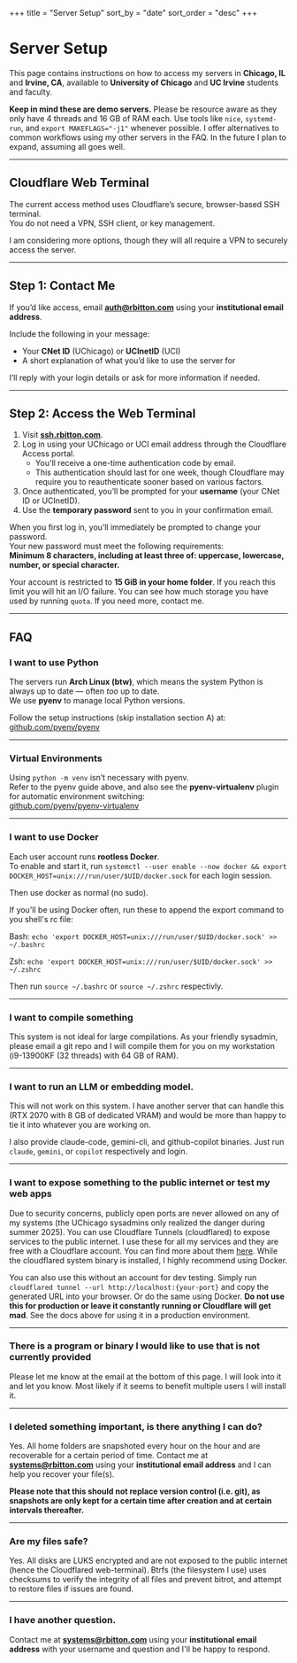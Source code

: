 +++
title = "Server Setup"
sort_by    = "date"
sort_order = "desc"
+++

# Server Setup

This page contains instructions on how to access my servers in **Chicago, IL** and **Irvine, CA**, available to **University of Chicago** and **UC Irvine** students and faculty.

**Keep in mind these are demo servers.** Please be resource aware as they only have 4 threads and 16 GB of RAM each. Use tools like `nice`, `systemd-run`, and `export MAKEFLAGS="-j1"` whenever possible. I offer alternatives to common workflows using my other servers in the FAQ. In the future I plan to expand, assuming all goes well.

---

## Cloudflare Web Terminal

The current access method uses Cloudflare’s secure, browser-based SSH terminal.  
You do not need a VPN, SSH client, or key management.

I am considering more options, though they will all require a VPN to securely access the server.

---

## Step 1: Contact Me

If you’d like access, email **[auth@rbitton.com](mailto:auth@rbitton.com)** using your **institutional email address**.

Include the following in your message:

- Your **CNet ID** (UChicago) or **UCInetID** (UCI)
- A short explanation of what you’d like to use the server for

I’ll reply with your login details or ask for more information if needed.

---

## Step 2: Access the Web Terminal

1. Visit **[ssh.rbitton.com](https://ssh.rbitton.com)**.  
2. Log in using your UChicago or UCI email address through the Cloudflare Access portal.
   - You'll receive a one-time authentication code by email.
   - This authentication should last for one week, though Cloudflare may require you to reauthenticate sooner based on various factors.
3. Once authenticated, you’ll be prompted for your **username** (your CNet ID or UCInetID).
4. Use the **temporary password** sent to you in your confirmation email.

When you first log in, you’ll immediately be prompted to change your password.  
Your new password must meet the following requirements:  
**Minimum 8 characters, including at least three of: uppercase, lowercase, number, or special character.**

Your account is restricted to **15 GiB in your home folder**. If you reach this limit you will hit an I/O failure. You can see how much storage you have used by running `quota`. If you need more, contact me.


---

## FAQ

### I want to use Python

The servers run **Arch Linux (btw)**, which means the system Python is always up to date — often *too* up to date.  
We use **pyenv** to manage local Python versions.

Follow the setup instructions (skip installation section A) at:  
[github.com/pyenv/pyenv](https://github.com/pyenv/pyenv)

---

### Virtual Environments

Using `python -m venv` isn’t necessary with pyenv.  
Refer to the pyenv guide above, and also see the **pyenv-virtualenv** plugin for automatic environment switching:  
[github.com/pyenv/pyenv-virtualenv](https://github.com/pyenv/pyenv-virtualenv)

---

### I want to use Docker

Each user account runs **rootless Docker**.  
To enable and start it, run `systemctl --user enable --now docker && export DOCKER_HOST=unix:///run/user/$UID/docker.sock` for each login session. 

Then use docker as normal (no sudo).

If you'll be using Docker often, run these to append the export command to you shell's rc file:

Bash: `echo 'export DOCKER_HOST=unix:///run/user/$UID/docker.sock' >> ~/.bashrc`


Zsh: `echo 'export DOCKER_HOST=unix:///run/user/$UID/docker.sock' >> ~/.zshrc`

Then run `source ~/.bashrc` or `source ~/.zshrc` respectivly.

---

### I want to compile something

This system is not ideal for large compilations. As your friendly sysadmin, please email a git repo and I will compile them for you on my workstation (i9-13900KF (32 threads) with 64 GB of RAM).

---

### I want to run an LLM or embedding model.

This will not work on this system. I have another server that can handle this (RTX 2070 with 8 GB of dedicated VRAM) and would be more than happy to tie it into whatever you are working on.

I also provide claude-code, gemini-cli, and github-copilot binaries. Just run `claude`, `gemini`, or `copilot` respectively and login.

---

### I want to expose something to the public internet or test my web apps

Due to security concerns, publicly open ports are never allowed on any of my systems (the UChicago sysadmins only realized the danger during summer 2025). You can use Cloudflare Tunnels (cloudflared) to expose services to the public internet. I use these for all my services and they are free with a Cloudflare account. You can find more about them [here](https://developers.cloudflare.com/cloudflare-one/connections/connect-networks/). While the cloudflared system binary is installed, I highly recommend using Docker.

You can also use this without an account for dev testing. Simply run `cloudflared tunnel --url http://localhost:{your-port}` and copy the generated URL into your browser. Or do the same using Docker. **Do not use this for production or leave it constantly running or Cloudflare will get mad**. See the docs above for using it in a production environment.

---

### There is a program or binary I would like to use that is not currently provided

Please let me know at the email at the bottom of this page. I will look into it and let you know. Most likely if it seems to benefit multiple users I will install it.

---

### I deleted something important, is there anything I can do?

Yes. All home folders are snapshoted every hour on the hour and are recoverable for a certain period of time. Contact me at **[systems@rbitton.com](mailto:systems@rbitton.com)** using your **institutional email address** and I can help you recover your file(s). 

**Please note that this should not replace version control (i.e. git), as snapshots are only kept for a certain time after creation and at certain intervals thereafter.**

---

### Are my files safe?
Yes. All disks are LUKS encrypted and are not exposed to the public internet (hence the Cloudflared web-terminal). Btrfs (the filesystem I use) uses checksums to verify the integrity of all files and prevent bitrot, and attempt to restore files if issues are found.

---
### I have another question.

Contact me at **[systems@rbitton.com](mailto:systems@rbitton.com)** using your **institutional email address** with your username and question and I'll be happy to respond.
